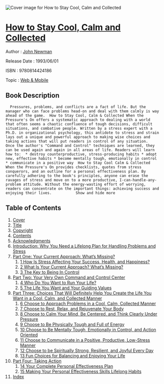 ![Cover image for How to Stay Cool, Calm and Collected](https://imgdetail.ebookreading.net/cover/cover/web_mobile/EB9780814424186.jpg)

[How to Stay Cool, Calm and Collected](https://ebookreading.net/view/book/How+to+Stay+Cool%2C+Calm+and+Collected-EB9780814424186_1.html "How to Stay Cool, Calm and Collected")
====================================================================================================================

Author : [John Newman](https://ebookreading.net/search/author/John+Newman)

Release Date : 1993/06/01

ISBN : 9780814424186

Topic : [Web & Mobile](https://ebookreading.net/search/category/web-mobile)

Book Description
-----------------

      Pressures, problems, and conflicts are a fact of life. But the manager who can face problems head-on and deal with them calmly is way ahead of the game.  How to Stay Cool, Calm & Collected When the Pressure's On offers a systematic approach to dealing with a world that often seems a chaotic confluence of tough decisions, difficult situations, and combative people. Written by a stress expert with a Ph.D. in organizational psychology, this antidote to stress and strain lays out a unique and powerful approach to making wise choices and taking actions that will put readers in control of any situation.  Once the author's "Command and Control" techniques are learned, they can be used again and again in all areas of life. Readers will learn how to:  * destroy counterproductive, stress-producing habits * adopt new, effective habits * become mentally tough, emotionally in control * communicate in a positive way  How to Stay Cool Calm & Collected When the Pressure's On provides checklists, quotes from stress conquerors, and an outline for a personal effectiveness plan. By carefully adhering to the book's principles, anyone can erase the ravages of stress and move on to a more productive, I-can-handle-any-problem attitude. Without the energy-wasting effort of worrying, readers can concentrate on the important things: achieving success and enjoying their lives.           Show and hide more                
Table of Contents
-----------------

1. [Cover](https://ebookreading.net/view/book/How+to+Stay+Cool%2C+Calm+and+Collected-EB9780814424186_1.html)
1. [Title](https://ebookreading.net/view/book/How+to+Stay+Cool%2C+Calm+and+Collected-EB9780814424186_3.html)
1. [Copyright](https://ebookreading.net/view/book/How+to+Stay+Cool%2C+Calm+and+Collected-EB9780814424186_4.html)
1. [Contents](https://ebookreading.net/view/book/How+to+Stay+Cool%2C+Calm+and+Collected-EB9780814424186_6.html)
1. [Acknowledgments](https://ebookreading.net/view/book/How+to+Stay+Cool%2C+Calm+and+Collected-EB9780814424186_7.html)
1. [Introduction: Why You Need a Lifelong Plan for Handling Problems and Stress](https://ebookreading.net/view/book/How+to+Stay+Cool%2C+Calm+and+Collected-EB9780814424186_8.html)
1. [Part One: Your Current Approach: What’s Missing?](https://ebookreading.net/view/book/How+to+Stay+Cool%2C+Calm+and+Collected-EB9780814424186_9.html)
    1. [1 How Is Stress Affecting Your Success, Health, and Happiness?](https://ebookreading.net/view/book/How+to+Stay+Cool%2C+Calm+and+Collected-EB9780814424186_10.html)
    1. [2 What Is Your Current Approach? What’s Missing?](https://ebookreading.net/view/book/How+to+Stay+Cool%2C+Calm+and+Collected-EB9780814424186_11.html)
    1. [3 The Key to Being In Control](https://ebookreading.net/view/book/How+to+Stay+Cool%2C+Calm+and+Collected-EB9780814424186_12.html)
1. [Part Two: Your Very Own Command and Control Center](https://ebookreading.net/view/book/How+to+Stay+Cool%2C+Calm+and+Collected-EB9780814424186_13.html)
    1. [4 Who Do You Want to Run Your Life?](https://ebookreading.net/view/book/How+to+Stay+Cool%2C+Calm+and+Collected-EB9780814424186_14.html)
    1. [5 The Life You Want and Your Guiding Values](https://ebookreading.net/view/book/How+to+Stay+Cool%2C+Calm+and+Collected-EB9780814424186_15.html)
1. [Part Three: Choices That Will Definitely Help You Create the Life You Want in a Cool, Calm, and Collected Manner](https://ebookreading.net/view/book/How+to+Stay+Cool%2C+Calm+and+Collected-EB9780814424186_16.html)
    1. [6 Choose to Approach Problems in a Cool, Calm, Collected Manner](https://ebookreading.net/view/book/How+to+Stay+Cool%2C+Calm+and+Collected-EB9780814424186_17.html)
    1. [7 Choose to Rest, Relax, and Rejuvenate Your Body](https://ebookreading.net/view/book/How+to+Stay+Cool%2C+Calm+and+Collected-EB9780814424186_18.html)
    1. [8 Choose to Calm Your Mind, Be Centered, and Think Clearly Under Pressure](https://ebookreading.net/view/book/How+to+Stay+Cool%2C+Calm+and+Collected-EB9780814424186_19.html)
    1. [9 Choose to Be Physically Tough and Full of Energy](https://ebookreading.net/view/book/How+to+Stay+Cool%2C+Calm+and+Collected-EB9780814424186_20.html)
    1. [10 Choose to Be Mentally Tough, Emotionally in Control, and Action Oriented](https://ebookreading.net/view/book/How+to+Stay+Cool%2C+Calm+and+Collected-EB9780814424186_21.html)
    1. [11 Choose to Communicate in a Positive, Productive, Low-Stress Manner](https://ebookreading.net/view/book/How+to+Stay+Cool%2C+Calm+and+Collected-EB9780814424186_22.html)
    1. [12 Choose to be Spiritually Strong, Resilient, and Joyful Every Day](https://ebookreading.net/view/book/How+to+Stay+Cool%2C+Calm+and+Collected-EB9780814424186_23.html)
    1. [13 Fun Choices for Balancing and Enjoying Your Life](https://ebookreading.net/view/book/How+to+Stay+Cool%2C+Calm+and+Collected-EB9780814424186_24.html)
1. [Part Four: Taking Action](https://ebookreading.net/view/book/How+to+Stay+Cool%2C+Calm+and+Collected-EB9780814424186_25.html)
    1. [14 Your Complete Personal Effectiveness Plan](https://ebookreading.net/view/book/How+to+Stay+Cool%2C+Calm+and+Collected-EB9780814424186_26.html)
    1. [15 Making Your Personal Effectiveness Skills Lifelong Habits](https://ebookreading.net/view/book/How+to+Stay+Cool%2C+Calm+and+Collected-EB9780814424186_27.html)
1. [Index](https://ebookreading.net/view/book/How+to+Stay+Cool%2C+Calm+and+Collected-EB9780814424186_28.html)
